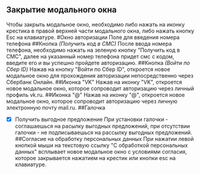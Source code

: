 ## Закрытие модального окна
Чтобы закрыть модальное окно, необходимо либо нажать на иконку крестика в правой верхней части модального окна, либо нажать кнопку Esc на клавиатуре.
#Окно авторизации
Поле для введения номера телефона
##Кнопка *(Получить код в СМС)*
После ввода номера телефона, необходимо нажать на зеленую кнопку "Получить код в СМС", далее на указанный номер телефона придет смс с кодом, введите его и вы успешно пройдете авторизацию.
##Кнопка *(Войти по Сбер ID)*
Нажав на кнопку "Войти по Сбер ID", откроется новое модальное окно для прохождения авторизации непосредственно через Сбербанк Онлайн.
##Иконка "VK"
Нажав на иконку "VK", откроется новое модальное окно, которое сопроводит авторизацию через личный профиль vk.ru.
##Иконка "@"
Нажав на иконку "@", откроется новое модальное окно, которое сопроводит авторизацию через личную электронную почту mail.ru.
##Галочка
* [x] Получить выгодное предложение
При установки галочки - соглашаешься на расылку выгодных предложений, при отсутствии галочки - не подписываешься на рассылку выгодных предложений.
##Согласие на обработку персональных данных
При нажатии левой кнопкой мыши на текстовую ссылку "С обработкой персональных данных" всплывает новое модальное окно с условиями согласия, которое закрывается нажатием на крестик или кнопки esc на клавиатуре.
